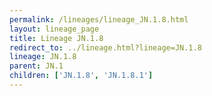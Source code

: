```yaml
---
permalink: /lineages/lineage_JN.1.8.html
layout: lineage_page
title: Lineage JN.1.8
redirect_to: ../lineage.html?lineage=JN.1.8
lineage: JN.1.8
parent: JN.1
children: ['JN.1.8', 'JN.1.8.1']
---
```

